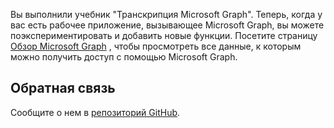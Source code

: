 <!-- markdownlint-disable MD002 MD041 -->

Вы выполнили учебник "Транскрипция Microsoft Graph". Теперь, когда у вас есть рабочее приложение, вызывающее Microsoft Graph, вы можете поэкспериментировать и добавить новые функции. Посетите страницу [Обзор Microsoft Graph](/graph/overview) , чтобы просмотреть все данные, к которым можно получить доступ с помощью Microsoft Graph.

## <a name="feedback"></a>Обратная связь

Сообщите о нем в [репозиторий GitHub](https://github.com/microsoftgraph/msgraph-training-rubyrailsapp).